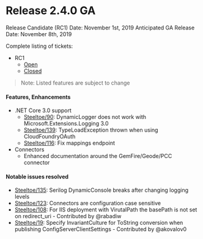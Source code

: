 # Release 2.4.0 GA
Release Candidate (RC1) Date: November 1st, 2019
Anticipated GA Release Date: November 8th, 2019 
 

Complete listing of tickets:
* RC1
  * [Open](https://github.com/SteeltoeOSS/steeltoe/milestone/6)
  * [Closed](https://github.com/SteeltoeOSS/steeltoe/milestone/6?closed=1)
  
>Note: Listed features are subject to change

#### Features, Enhancements
* .NET Core 3.0 support
  * [Steeltoe/90](https://github.com/SteeltoeOSS/steeltoe/issues/90): DynamicLogger does not work with Microsoft.Extensions.Logging 3.0
  * [Steeltoe/139](https://github.com/SteeltoeOSS/steeltoe/issues/139): TypeLoadException thrown when using CloudFoundryOAuth
  * [Steeltoe/116](https://github.com/SteeltoeOSS/steeltoe/issues/116): Fix mappings endpoint 
* Connectors
  * Enhanced documentation around the GemFire/Geode/PCC connector 

#### Notable issues resolved
* [Steeltoe/135](https://github.com/SteeltoeOSS/steeltoe/issues/135): Serilog DynamicConsole breaks after changing logging levels
* [Steeltoe/123](https://github.com/SteeltoeOSS/steeltoe/issues/123): Connectors are configuration case sensitive
* [Steeltoe/108](https://github.com/SteeltoeOSS/steeltoe/issues/108): For IIS deployment with VirutalPath the basePath is not set on redirect_uri - Contributed by @rabadiw
* [Steeltoe/19](https://github.com/SteeltoeOSS/steeltoe/issues/19): Specify InvariantCulture for ToString conversion when publishing ConfigServerClientSettings - Contributed by @akovalov0

